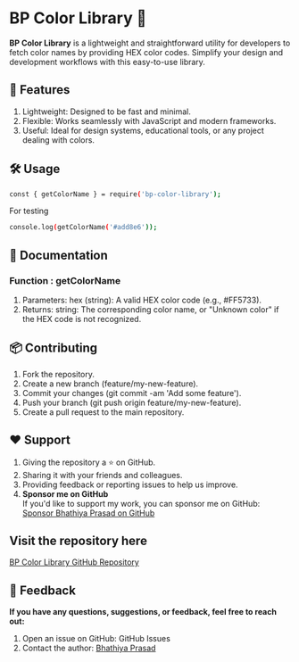 
# BP Color Library 🌈

**BP Color Library** is a lightweight and straightforward utility for developers to fetch color names by providing HEX color codes. Simplify your design and development workflows with this easy-to-use library.


## 🌟 Features

1. Lightweight: Designed to be fast and minimal.
2. Flexible: Works seamlessly with JavaScript and modern frameworks.
3. Useful: Ideal for design systems, educational tools, or any project dealing with colors.

## 🛠 Usage

```bash
const { getColorName } = require('bp-color-library');
```
For testing

```bash
console.log(getColorName('#add8e6')); 
```


## 📝 Documentation

### Function : getColorName

1. Parameters:
hex (string): A valid HEX color code (e.g., #FF5733).
2. Returns:
string: The corresponding color name, or "Unknown color" if the HEX code is not recognized.

## 📦 Contributing

1. Fork the repository.
2. Create a new branch (feature/my-new-feature).
3. Commit your changes (git commit -am 'Add some feature').
4. Push your branch (git push origin feature/my-new-feature).
5. Create a pull request to the main repository.

## ❤️ Support

1. Giving the repository a ⭐ on GitHub.
2. Sharing it with your friends and colleagues.
3. Providing feedback or reporting issues to help us improve.
4. **Sponsor me on GitHub**  
   If you'd like to support my work, you can sponsor me on GitHub:  
   [Sponsor Bhathiya Prasad on GitHub](https://github.com/sponsors/BhathiyaPrasad)

## Visit the repository here

[BP Color Library GitHub Repository](https://github.com/BhathiyaPrasad/bp-color-library)

## 📧 Feedback

**If you have any questions, suggestions, or feedback, feel free to reach out:**

1. Open an issue on GitHub: GitHub Issues
2. Contact the author: [Bhathiya Prasad](@BhathiyaPrasad)

